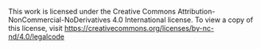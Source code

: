 This work is licensed under the Creative Commons Attribution-NonCommercial-NoDerivatives 4.0 International license. To view a copy of this license, visit https://creativecommons.org/licenses/by-nc-nd/4.0/legalcode
